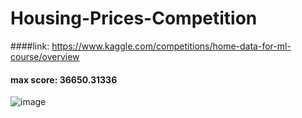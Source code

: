 # Housing-Prices-Competition
####link: https://www.kaggle.com/competitions/home-data-for-ml-course/overview
#### max score: 36650.31336
![image](https://github.com/user-attachments/assets/e7ac9b03-b94a-48f7-abd7-5354c1d7b8e5)

